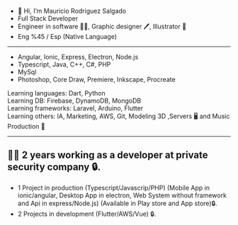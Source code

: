 - 👋 Hi, I’m Mauricio Rodriguez Salgado
- Full Stack Developer 
- Engineer in software 👨‍💻, Graphic designer 🖊️, Illustrator 📓
- Eng %45 / Esp (Native Language) 
------------------------------------------------------------------
- Angular, Ionic, Express, Electron, Node.js
- Typescript, Java, C++, C#, PHP 
- MySql
- Photoshop, Core Draw, Premiere, Inkscape, Procreate

Learning languages: Dart, Python  
Learning DB: Firebase, DynamoDB, MongoDB  
Learning frameworks: Laravel, Arduino, Flutter  
Learning others: IA, Marketing, AWS, Git, Modeling 3D ,Servers 🖥 and Music Production 🎹  

------------------------------------------------------------------
👨‍💼 2 years working as a developer at private security company 🔒.
--
- 1 Project in production (Typescript/Javascrip/PHP) (Mobile App in ionic/angular, Desktop App in electron, Web System without framework and Api in express/Node.js) (Available in Play store and App store)🔒.
- 2 Projects in development (Flutter/AWS/Vue) 🔒.
<!---
dragonnmau/dragonnmau is a ✨ special ✨ repository because its `README.md` (this file) appears on your GitHub profile.
You can click the Preview link to take a look at your changes.
--->

